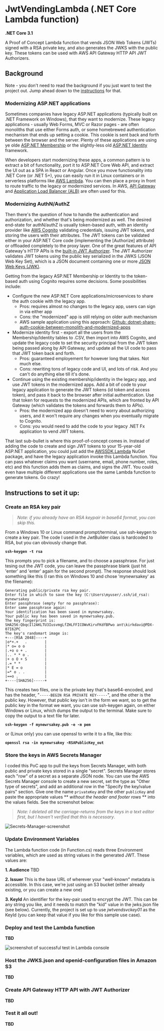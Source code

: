 # JwtVendingLambda (.NET Core Lambda function)
**.NET Core 3.1**

A Proof of Concept Lambda function that vends JSON Web Tokens (JWTs) signed with a RSA private key,
and also generates the JWKS with the public key. 
These tokens can be used with AWS API Gateway HTTP API JWT Authorizers.

## Background

Note - you don't need to read the background if you just want to test the project out.
Jump ahead down to the [instructions](#instructions) for that.

### Modernizing ASP.NET applications

Sometimes companies have legacy ASP.NET applications (typically built on .NET Framework on Windows),
that they want to modernize. These legacy applications - usually Web Forms, MVC or Razor pages - 
are often monoliths that use either Forms auth, or some homebrewed authentication mechanism
that ends up setting a cookie. This cookie is sent back and forth between the browser and the server.
Plenty of these applications are using ye olde 
[ASP.NET Membership](https://docs.microsoft.com/en-us/previous-versions/aspnet/yh26yfzy(v=vs.100)?redirectedfrom=MSDN)
 or the slightly-less old 
[ASP.NET Identity](https://docs.microsoft.com/en-us/aspnet/identity/overview/getting-started/)
framework. 

When developers start modernizing these apps, a common pattern is to extract a bit of functionality, 
port it to ASP.NET Core Web API, and extract the UI out as a SPA in React or Angular.
Once you move functionality into .NET Core (or .NET 5+), you can easily run it in Linux containers or
in serverless platforms like [AWS Lambda](https://aws.amazon.com/lambda/). You can then place a proxy 
in front to route traffic to the legacy or modernized services. In AWS, 
[API Gateway](https://aws.amazon.com/api-gateway/) and 
[Application Load Balancer (ALB)](https://aws.amazon.com/elasticloadbalancing/application-load-balancer/) 
are often used for this.

### Modernizing AuthN/AuthZ

Then there's the question of how to handle the authentication and authorization, and whether that's being
modernized as well. The desired end-state for authN/authZ is usually token-based auth, with an
identity provider like [AWS Cognito](https://aws.amazon.com/cognito/) validating credentials,
issuing JWT tokens, and storing the users with their attributes. The JWT tokens can be validated
either in your ASP.NET Core code (implementing the \[Authorize\] attribute) or offloaded completely 
to the proxy layer. One of the great features of API Gateway's HTTP APIs is the 
[built-in JWT Authorizer](https://docs.aws.amazon.com/apigateway/latest/developerguide/http-api-jwt-authorizer.html).
The JWT Authorizer validates JWT tokens using the public key serialized in the JWKS (JSON Web Key Set),
which is a JSON document containing one or more [JSON Web Keys (JWK)](https://tools.ietf.org/html/rfc7517).

Getting from the legacy ASP.NET Membership or Identity to the token-based auth using Cognito requires
some decisions. Some possibilities include:

 * Configure the new ASP.NET Core applications/microservices to share the auth cookie with the legacy app.
   * Pros: requires almost no changes to the legacy app, users can sign in via either app
   * Cons: the "modernized" app is still relying on older auth mechanism
   * AWS sample application using this approach: 
     [Github: dotnet-share-auth-cookie-between-monolith-and-modernized-apps](https://github.com/aws-samples/dotnet-share-auth-cookie-between-monolith-and-modernized-apps)
 * Modernize identity first - export all the users from the Membership/Identity tables to .CSV, then import
   into AWS Cognito, and update the legacy code to set the security principal from the JWT token being passed along by API Gateway, and update all the UI code to pass that JWT token back and forth.
   * Pros: guaranteed employement for however long that takes. Not much else.
   * Cons: rewriting tons of legacy code and UI, and lots of risk. And you can't do anything else till it's done.
 * Continue using the existing membership/identity in the legacy app, and use JWT tokens in the modernized apps.
    Add a bit of code to your legacy application to generate the JWT tokens (id token and access token), and 
    pass it back to the browser after initial authentication. Use that token for requests to the modernized APIs,
    which are fronted by API Gateway (which validates the tokens and forwards them to APIs).
   * Pros: the modernized app doesn't need to worry about authorizing users, and it won't require any changes
        when you eventually migrate to Cognito.
   * Cons: you would need to add the code to your legacy .NET Fx application to vend JWT tokens.

That last sub-bullet is where this proof-of-concept comes in.  Instead of adding the code to create
and sign JWT tokens to your 15-year-old ASP.NET application, you could just add the 
[AWSSDK.Lambda](https://www.nuget.org/packages/AWSSDK.Lambda/) NuGet package, and have the legacy 
application invoke this Lambda function. You can pass whatever claims you want (username, email,
phone number, roles, etc) and this function adds them as claims, and signs the JWT. You could even have multiple different
applications use the same Lambda function to generate tokens. Go crazy!

## <a name="instructions"/> Instructions to set it up:

### Create an RSA key pair

> *Note: if you already have an RSA keypair in base64 format, you can skip this.*

From a Windows 10 or Linux command prompt/terminal, use ssh-keygen to create a key pair. The code I used 
in the JwtBuilder class is hardcoded to RSA, but you can obviously change that.

**`ssh-keygen -t rsa`**

This prompts you to pick a filename, and to choose a passphrase. For just tesing out the JWT code,
you can leave the passphrase blank (just hit 'enter' and 'enter' again for the second prompt).
The response should look something like this (I ran this on Windows 10 and chose 'mynewrsakey' as the filename):

```
Generating public/private rsa key pair.
Enter file in which to save the key (C:\Users\myuser/.ssh/id_rsa): mynewrsakey
Enter passphrase (empty for no passphrase):
Enter same passphrase again:
Your identification has been saved in mynewrsakey.
Your public key has been saved in mynewrsakey.pub.
The key fingerprint is:
SHA256:QbqcIl2AKLTU3IusvmgLfZHLFFICOWvKirvFKdfBPwo ant\kirkdavi@PDX-07I62PC
The key's randomart image is:
+---[RSA 2048]----+
|o*+.+   .        |
|* o= o o         |
|.+o o + .        |
|.. * * o .       |
|+ o O + S        |
|.= * *           |
|* E = o          |
|=* o . .         |
|==o .            |
+----[SHA256]-----+
```

This creates two files, one is the private key that's base64-encoded, and has the header, 
"`-----BEGIN RSA PRIVATE KEY-----`", and the other is the public key.
However, that public key isn't in the form we want, so to get the public key in the format we want,
you can use ssh-keygen again, on either Windows or Linux, which dumps the output to the terminal.
Make sure to copy the output to a text file for later.

**`ssh-keygen -f mynewrsakey.pub -e -m pem`**

or (Linux only) you can use openssl to write it to a file, like this:

**`openssl rsa -in mynewrsakey -RSAPublicKey_out`**

### Store the keys in AWS Secrets Manager
I coded this PoC app to pull the keys from Secrets Manager, with both public and private keys stored in a
single "secret". Secrets Manager stores each "row" of a secret as a separate JSON node. You can use the AWS Secrets
Manager console to create a new secret, set the type as "Other type of secrets", and add an additional row
in the "Specify the key/value pairs" section. Give one the name `privateKey` and the other `publicKey` and
paste the appropriate values ** *without the header and footer rows* ** into the values fields. See the screenshot below:

> *Note: I deleted all the carriage-returns from the keys in a text editor first, but I haven't verified that this is necessary*.

![Secrets-Manager-screenshot](docs/secrets-manager.png)

### Update Environment Variables

The Lambda function code (in Function.cs) reads three Environment variables, which are used as string values in the generated JWT.  These values are:

**1. Audience**
TBD

**2. Issuer**
This is the base URL of wherever your "well-known" metadata is accessible. In this case, we're just using an S3 bucket (either already existing, or you can create a new one)
 
**3. KeyId**
An identifier for the key-pair used to encrypt the JWT. This can be any string you like, and it needs to match the "kid" value in the jwks.json file (see below). Currently, the project is set up to use *jwtvendsvckey01* as the KeyId (you can keep that value if you like for this sample use case).

### Deploy and test the Lambda function

**TBD**

![screenshot of successful test in Lambda console](docs/console-test-succeeded.jpg)

### Host the JWKS.json and openid-configuration files in Amazon S3

**TBD**

### Create API Gateway HTTP API with JWT Authorizer

**TBD**

### Test it all out!

**TBD**

